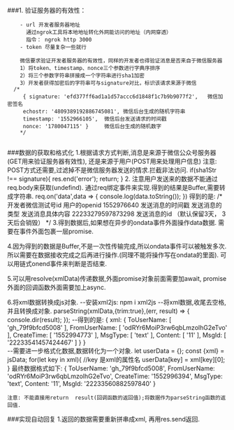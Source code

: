 ###1. 验证服务器的有效性：
```
    - url 开发者服务器地址
      通过ngrok工具将本地地址转化外网能访问的地址（内网穿透）
      指令： ngrok http 3000
    - token 尽量复杂一些就行
    
    微信要求验证开发者服务器的有效性，同样的开发者也得验证消息是否来自于微信服务器
    1）将token、timestamp、nonce三个参数进行字典序排序
    2）将三个参数字符串拼接成一个字符串进行sha1加密
    3）开发者获得加密后的字符串可与signature对比，标识该请求来源于微信
  /*
     { signature: 'efd377ff6ad1a1d57accc6d1848f1c7b9b9077f2',   微信加密签名
     echostr: '4809389192886745081', 微信后台生成的随机字符串
     timestamp: '1552966105',  微信后台发送请求的时间戳
     nonce: '1780047115' }     微信后台生成的随机数字
    */
 
 ```
 ###数据的获取和格式化
 1.根据请求方式判断,消息是来源于微信公众号服务器(GET用来验证服务器有效性),
   还是来源于用户(POST用来处理用户信息)
    注意: POST方式还需要,过滤掉不是微信服务器发送的情求.拦截非法访问.
         if(sha1Str !== signature){
           res.end('error');
           return;
         }
 2. 注意用户发送来的数据不能通过req.body来获取(undefind).
    通过req绑定事件来实现.得到的结果是Buffer,需要转成字符串.
    req.on('data',data => {
            console.log(data.toString());
    })
    得到的是:
     /*
      <xml>
      <ToUserName><![CDATA[gh_4fe7faab4d6c]]></ToUserName> 开发者微信测试号id
      <FromUserName><![CDATA[oAsoR1iP-_D3LZIwNCnK8BFotmJc]]></FromUserName>  用户的openid
      <CreateTime>1552976640</CreateTime> 发送消息的时间戳
      <MsgType><![CDATA[text]]></MsgType> 发送消息的类型
      <Content><![CDATA[222]]></Content>  发送消息具体内容
      <MsgId>22233279597873298</MsgId>    发送消息的id （默认保留3天， 3天后会销毁）
      </xml>
       */
 3.得到数据后,如果想在异步的ondata事件外面操作data数据.
    需要在事件外面包裹一层promise.
    
 4.因为得到的数据是Buffer,不是一次性传输完成,所以ondata事件可以被触发多次.
    所以需要在数据接收完成之后再进行操作.(同理不能将操作写在ondata的里面).
    可以用链式onend事件来判断是否结束.
    
 5.可以用resolve(xmlData)传递数据,外面promise对象前面需要加await,
        promise外面的回调函数外面需要加上async.
        
 6.将xml数据转换成js对象.
    --安装xml2js:   npm i xml2js
    --将xml数据,收尾去空格,并且转换成对象.
    parseString(xmlData,{trim:true},(err, result) => {
            console.dir(result);
          });
    --得到的是:
    { xml:
       { ToUserName: [ 'gh_79f9bfcd5008' ],
         FromUserName: [ 'odRYr6MoiP3rw6qbLmzolhG2eTvo' ],
         CreateTime: [ '1552994773' ],
         MsgType: [ 'text' ],
         Content: [ '11' ],
         MsgId: [ '22233541457424467' ] } }  
    --需要进一步格式化数据,数据转化为一个对象.
              let userData = {};
              const  {xml} = jsData;
              for(let key in xml){
                //key 是xml的属性名
                userData[key] = xml[key][0];
              }
       最终数据格式如下:
       { ToUserName: 'gh_79f9bfcd5008',
         FromUserName: 'odRYr6MoiP3rw6qbLmzolhG2eTvo',
         CreateTime: '1552996394',
         MsgType: 'text',
         Content: '11',
         MsgId: '22233560882597840' }

    注意: 不能直接用return  result(回调函数的返回值);将数据作为parseString函数的返回值.
       
 ###实现自动回复
    1.返回的数据需要重新拼串成xml, 再用res.send返回.
        
